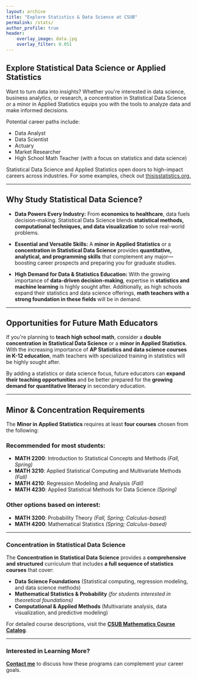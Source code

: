 ```yaml
---
layout: archive
title: "Explore Statistics & Data Science at CSUB"
permalink: /stats/
author_profile: true 
header:
    overlay_image: data.jpg 
    overlay_filter: 0.051
---
```


## Explore Statistical Data Science or Applied Statistics

Want to turn data into insights? Whether you're interested in data science, business analytics, or research, a concentration in Statistical Data Science or a minor in Applied Statistics equips you with the tools to analyze data and make informed decisions.   

Potential career paths include:
- Data Analyst
- Data Scientist
- Actuary
- Market Researcher 
- High School Math Teacher (with a focus on statistics and data science)

Statistical Data Science and Applied Statistics open doors to high-impact careers across industries. For some examples, check out  <a href="https://thisisstatistics.org/" target="_blank">thisisstatistics.org.</a>
  
---

## Why Study Statistical Data Science?


- **Data Powers Every Industry:** From **economics to healthcare**, data fuels decision-making. Statistical Data Science blends **statistical methods, computational techniques, and data visualization** to solve real-world problems.  

- **Essential and Versatile Skills:** A **minor in Applied Statistics** or a **concentration in Statistical Data Science** provides **quantitative, analytical, and programming skills** that complement any major—boosting career prospects and preparing you for graduate studies.  

- **High Demand for Data & Statistics Education:** With the growing importance of **data-driven decision-making**, expertise in **statistics and machine learning** is highly sought after. Additionally, as high schools expand their statistics and data science offerings, **math teachers with a strong foundation in these fields** will be in demand.  
 

--- 

## **Opportunities for Future Math Educators**  

If you're planning to **teach high school math**, consider a **double concentration in Statistical Data Science** or a **minor in Applied Statistics**. With the increasing importance of **AP Statistics and data science courses in K-12 education**, math teachers with specialized training in statistics will be highly sought after.  

By adding a statistics or data science focus, future educators can **expand their teaching opportunities** and be better prepared for the **growing demand for quantitative literacy** in secondary education.  

---


## Minor & Concentration Requirements  

The **Minor in Applied Statistics** requires at least **four courses** chosen from the following:

### **Recommended for most students:**

- **MATH 2200**: Introduction to Statistical Concepts and Methods *(Fall, Spring)*
- **MATH 3210**: Applied Statistical Computing and Multivariate Methods *(Fall)*
- **MATH 4210**: Regression Modeling and Analysis *(Fall)*
- **MATH 4230**: Applied Statistical Methods for Data Science *(Spring)*  

### **Other options based on interest:**  
- **MATH 3200**: Probability Theory *(Fall, Spring; Calculus-based)*  
- **MATH 4200**: Mathematical Statistics *(Spring; Calculus-based)*  
 
---

### **Concentration in Statistical Data Science**

The **Concentration in Statistical Data Science** provides a **comprehensive and structured** curriculum that includes **a full sequence of statistics courses** that cover:  
- **Data Science Foundations** (Statistical computing, regression modeling, and data science methods)  
- **Mathematical Statistics & Probability** *(for students interested in theoretical foundations)*  
- **Computational & Applied Methods** (Multivariate analysis, data visualization, and predictive modeling)  

For detailed course descriptions, visit the **[CSUB Mathematics Course Catalog](https://catalog.csub.edu/course-descriptions/math/)**.  

---

### **Interested in Learning More?**  

**[Contact me](mailto:emontoya2@csub.edu)** to discuss how these programs can complement your career goals.  
 